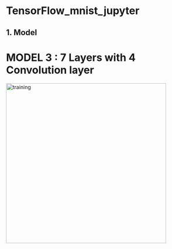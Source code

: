# TensorFlow_mnist_jupyter

## 1. Model
# MODEL 3 : 7 Layers with 4 Convolution layer
<img width="437" alt="training" src="https://user-images.githubusercontent.com/59687876/83595049-cf9e6680-a59b-11ea-8f17-996bd95a55db.png">

